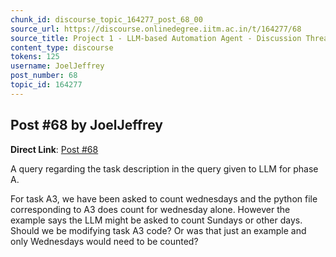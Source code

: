 ```yaml
---
chunk_id: discourse_topic_164277_post_68_00
source_url: https://discourse.onlinedegree.iitm.ac.in/t/164277/68
source_title: Project 1 - LLM-based Automation Agent - Discussion Thread [TDS Jan 2025]
content_type: discourse
tokens: 125
username: JoelJeffrey
post_number: 68
topic_id: 164277
---
```


## Post #68 by JoelJeffrey

**Direct Link**: [Post #68](https://discourse.onlinedegree.iitm.ac.in/t/164277/68)

A query regarding the task description in the query given to LLM for phase A.

For task A3, we have been asked to count wednesdays and the python file corresponding to A3 does count for wednesday alone. However the example says the LLM might be asked to count Sundays or other days. Should we be modifying task A3 code? Or was that just an example and only Wednesdays would need to be counted?
